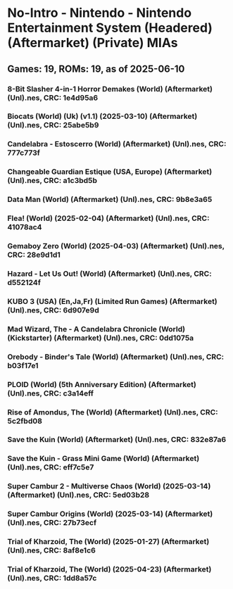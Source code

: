 # No-Intro - Nintendo - Nintendo Entertainment System (Headered) (Aftermarket) (Private) MIAs
## Games: 19, ROMs: 19, as of 2025-06-10

### 8-Bit Slasher 4-in-1 Horror Demakes (World) (Aftermarket) (Unl).nes, CRC: 1e4d95a6
### Biocats (World) (Uk) (v1.1) (2025-03-10) (Aftermarket) (Unl).nes, CRC: 25abe5b9
### Candelabra - Estoscerro (World) (Aftermarket) (Unl).nes, CRC: 777c773f
### Changeable Guardian Estique (USA, Europe) (Aftermarket) (Unl).nes, CRC: a1c3bd5b
### Data Man (World) (Aftermarket) (Unl).nes, CRC: 9b8e3a65
### Flea! (World) (2025-02-04) (Aftermarket) (Unl).nes, CRC: 41078ac4
### Gemaboy Zero (World) (2025-04-03) (Aftermarket) (Unl).nes, CRC: 28e9d1d1
### Hazard - Let Us Out! (World) (Aftermarket) (Unl).nes, CRC: d552124f
### KUBO 3 (USA) (En,Ja,Fr) (Limited Run Games) (Aftermarket) (Unl).nes, CRC: 6d907e9d
### Mad Wizard, The - A Candelabra Chronicle (World) (Kickstarter) (Aftermarket) (Unl).nes, CRC: 0dd1075a
### Orebody - Binder's Tale (World) (Aftermarket) (Unl).nes, CRC: b03f17e1
### PLOID (World) (5th Anniversary Edition) (Aftermarket) (Unl).nes, CRC: c3a14eff
### Rise of Amondus, The (World) (Aftermarket) (Unl).nes, CRC: 5c2fbd08
### Save the Kuin (World) (Aftermarket) (Unl).nes, CRC: 832e87a6
### Save the Kuin - Grass Mini Game (World) (Aftermarket) (Unl).nes, CRC: eff7c5e7
### Super Cambur 2 - Multiverse Chaos (World) (2025-03-14) (Aftermarket) (Unl).nes, CRC: 5ed03b28
### Super Cambur Origins (World) (2025-03-14) (Aftermarket) (Unl).nes, CRC: 27b73ecf
### Trial of Kharzoid, The (World) (2025-01-27) (Aftermarket) (Unl).nes, CRC: 8af8e1c6
### Trial of Kharzoid, The (World) (2025-04-23) (Aftermarket) (Unl).nes, CRC: 1dd8a57c
